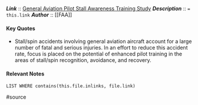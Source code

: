 ***Link***      ::  [General Aviation Pilot Stall Awareness Training Study](http://www.tc.faa.gov/its/worldpac/techrpt/rd77-26.pdf)
***Description***      :: `= this.link`
***Author*** :: [[FAA]]

#### Key Quotes
* Stall/spin accidents involving general aviation aircraft account for a large number of fatal and serious injuries. In an effort to reduce this accident rate, focus is placed on the potential of enhanced pilot training in the areas of stall/spin recognition, avoidance, and recovery.

#### Relevant Notes
```dataview
LIST WHERE contains(this.file.inlinks, file.link)
```

#source
